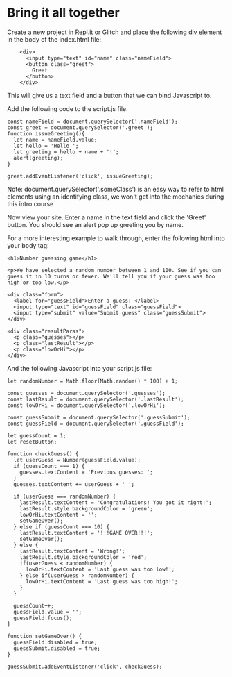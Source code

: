 # Bring it all together
Create a new project in Repl.it or Glitch and place the following div element in the body of the index.html file:
```
    <div>
      <input type="text" id="name" class="nameField">
      <button class="greet">
        Greet
      </button>
    </div>
```
This will give us a text field and a button that we can bind Javascript to.

Add the following code to the script.js file.

```
const nameField = document.querySelector('.nameField');
const greet = document.querySelector('.greet');
function issueGreeting(){
  let name = nameField.value;
  let hello = 'Hello ';
  let greeting = hello + name + '!';
  alert(greeting);
}

greet.addEventListener('click', issueGreeting);
```
Note: document.querySelector('.someClass') is an easy way to refer to html elements using an identifying class, we won't get into the mechanics during this intro course

Now view your site. Enter a name in the text field and click the 'Greet' button. You should see an alert pop up greeting you by name.

For a more interesting example to walk through, enter the following html into your body tag:
```
<h1>Number guessing game</h1>

<p>We have selected a random number between 1 and 100. See if you can guess it in 10 turns or fewer. We'll tell you if your guess was too high or too low.</p>

<div class="form">
  <label for="guessField">Enter a guess: </label>
  <input type="text" id="guessField" class="guessField">
  <input type="submit" value="Submit guess" class="guessSubmit">
</div>

<div class="resultParas">
  <p class="guesses"></p>
  <p class="lastResult"></p>
  <p class="lowOrHi"></p>
</div>
```
And the following Javascript into your script.js file:
```
let randomNumber = Math.floor(Math.random() * 100) + 1;

const guesses = document.querySelector('.guesses');
const lastResult = document.querySelector('.lastResult');
const lowOrHi = document.querySelector('.lowOrHi');

const guessSubmit = document.querySelector('.guessSubmit');
const guessField = document.querySelector('.guessField');

let guessCount = 1;
let resetButton;

function checkGuess() {
  let userGuess = Number(guessField.value);
  if (guessCount === 1) {
    guesses.textContent = 'Previous guesses: ';
  }
  guesses.textContent += userGuess + ' ';
 
  if (userGuess === randomNumber) {
    lastResult.textContent = 'Congratulations! You got it right!';
    lastResult.style.backgroundColor = 'green';
    lowOrHi.textContent = '';
    setGameOver();
  } else if (guessCount === 10) {
    lastResult.textContent = '!!!GAME OVER!!!';
    setGameOver();
  } else {
    lastResult.textContent = 'Wrong!';
    lastResult.style.backgroundColor = 'red';
    if(userGuess < randomNumber) {
      lowOrHi.textContent = 'Last guess was too low!';
    } else if(userGuess > randomNumber) {
      lowOrHi.textContent = 'Last guess was too high!';
    }
  }
 
  guessCount++;
  guessField.value = '';
  guessField.focus();
}

function setGameOver() {
  guessField.disabled = true;
  guessSubmit.disabled = true;
}

guessSubmit.addEventListener('click', checkGuess);
```
